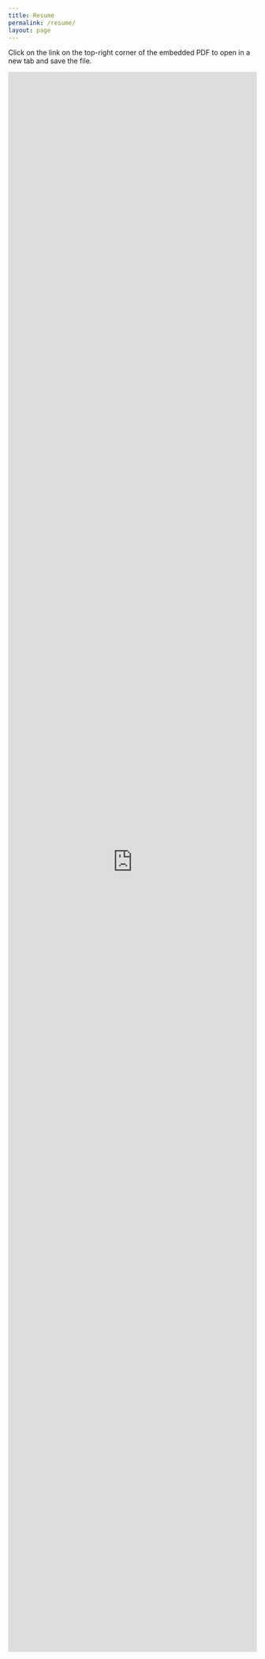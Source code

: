 ```yaml
---
title: Resume
permalink: /resume/
layout: page
---
```


Click on the link on the top-right corner of the embedded PDF to open in a new tab and save the file.

<div>
  <iframe src="https://docs.google.com/viewer?url=https://www.cemgokmen.com/assets/files/Cem_Resume.pdf&embedded=true" frameborder="0" style="height: 80vh; width: 100%"></iframe>
</div>
